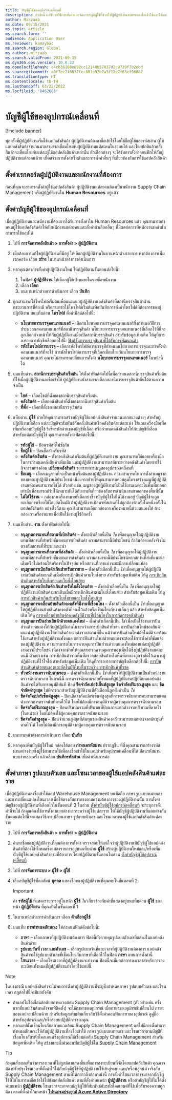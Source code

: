 ```yaml
---
title: บัญชีผู้ใช้ของอุปกรณ์เคลื่อนที่
description: หัวข้อนี้จะอธิบายวิธีการตั้งค่าและจัดการบัญชีผู้ใช้ที่ช่วยให้ผู้ปฏิบัติงานสามารถลงชื่อเข้าใช้และใช้แอปคลังสินค้าได้
author: Mirzaab
ms.date: 09/15/2021
ms.topic: article
ms.search.form: ''
audience: Application User
ms.reviewer: kamaybac
ms.search.region: Global
ms.author: mirzaab
ms.search.validFrom: 2021-09-15
ms.dyn365.ops.version: 10.0.22
ms.openlocfilehash: c4cb36160e692cc12140b57037d2c9739f7b2ebd
ms.sourcegitcommit: c0f7ee7f8837fec881e97b2a3f12e7f63cf96882
ms.translationtype: HT
ms.contentlocale: th-TH
ms.lasthandoff: 03/22/2022
ms.locfileid: "8462683"
---
```

# <a name="mobile-device-user-accounts"></a>บัญชีผู้ใช้ของอุปกรณ์เคลื่อนที่

[!include [banner](../includes/banner.md)]

ทุกครั้งที่ผู้ปฏิบัติงานเริ่มใช้แอปคลังสินค้า ผู้ปฏิบัติงานต้องลงชื่อเข้าใช้โดยใช้ชื่อผู้ใช้และรหัสผ่าน ผู้ใช้แอปคลังสินค้าจํานวนมากสามารถเชื่อมโยงกับผู้ปฏิบัติงานแต่ละคนในระบบได้ และโดยปกติแล้วคลังสินค้าจะเชื่อมโยงกับแต่ละผู้ใช้แอปคลังสินค้าเหล่านั้น ตัวเลือกต่างๆ จะได้รับการตั้งค่าคอนฟิกให้กับผู้ปฏิบัติงานแต่ละคนด้วย เพื่อสร้างการตั้งค่าเริ่มต้นและการตั้งค่าอื่นๆ ที่เกี่ยวข้องกับการใช้แอปคลังสินค้า

## <a name="set-up-the-required-worker-and-employee-records"></a>ตั้งค่าเรกคอร์ดผู้ปฏิบัติงานและพนักงานที่ต้องการ

ก่อนที่คุณจะสามารถตั้งค่าผู้ใช้แอปคลังสินค้า ผู้ปฏิบัติงานแต่ละคนต้องเป็นพนักงาน Supply Chain Management หรือผู้ปฏิบัติงานใน **Human Resources** อยู่แล้ว

## <a name="set-up-mobile-device-user-accounts"></a><a name="set-wma-users"></a>ตั้งค่าบัญชีผู้ใช้ของอุปกรณ์เคลื่อนที่

เมื่อผู้ปฏิบัติงานและพนักงานที่ต้องการได้รับการตั้งค่าใน Human Resources แล้ว คุณสามารถกําหนดผู้ใช้แอปคลังสินค้าให้กับพนักงานแต่ละคนและตั้งค่าตัวเลือกอื่นๆ ที่มีผลต่อการที่พนักงานเหล่านั้นสามารถใช้แอปได้

1. ไปที่ **การจัดการคลังสินค้า \> การตั้งค่า \> ผู้ปฏิบัติงาน**
1. เมื่อต้องการแก้ไขผู้ปฏิบัติงานที่มีอยู่ ให้เลือกผู้ปฏิบัติงานในบานหน้าต่างรายการ หากต้องการเพิ่มเรกคอร์ด เลือก **สร้าง** ในบานหน้าต่างการดำเนินการ
1. หากคุณต้องการตั้งค่าผู้ปฏิบัติงานใหม่ ให้ปฏิบัติตามขั้นตอนต่อไปนี้:

    1. ในฟิลด์ **ผู้ปฏิบัติงาน** ให้เลือกผู้ใช้เป้าหมายในรายชื่อพนักงาน
    1. เลือก **เลือก**
    1. บนบานหน้าต่างการดำเนินการ เลือก **บันทึก**

1. คุณสามารถใช้โพรไฟล์เริ่มต้นเพื่อแนะแนวผู้ปฏิบัติงานคลังสินค้าที่สถานีบรรจุสินค้าผ่านกระบวนการที่ต้องมี หรือสามารถใช้โพรไฟล์เริ่มต้นเพื่อบันทึกการตั้งค่าโพรไฟล์ที่ต้องการของผู้ปฏิบัติงาน บนแท็บด่วน **โพรไฟล์** ตั้งค่าฟิลด์ต่อไปนี้:

    - **นโยบายการบรรจุคอนเทนเนอร์** – เลือกนโยบายการบรรจุคอนเทนเนอร์ซึ่งกําหนดวิธีการประมวลผลคอนเทนเนอร์ที่สถานีบรรจุสินค้า นโยบายการบรรจุคอนเทนเนอร์ที่เลือกไว้ที่นี่จะถูกเลือกล่วงหน้าให้กับผู้ปฏิบัติงานเมื่อเปิดสถานีบรรจุสินค้า สำหรับข้อมูลเพิ่มเติม ให้ดูที่การลงรายการบัญชีบล็อกต่อไปนี้: [ฟังก์ชันการบรรจุสินค้าที่ได้รับการพัฒนาแล้ว](https://cloudblogs.microsoft.com/dynamics365/no-audience/2016/12/01/improved-packing-functionality-dynamics-365-for-operations-1611)
    - **รหัสโพรไฟล์การบรรจุ** – เลือกรหัสโพรไฟล์การบรรจุที่กําหนดนโยบายการบรรจุและการตั้งค่าคอนเทนเนอร์ที่จะใช้ ถ้ารหัสโพรไฟล์การบรรจุที่เลือกเชื่อมโยงกับนโยบายการบรรจุคอนเทนเนอร์ คุณจะไม่สามารถเปลี่ยนการตั้งค่า **นโยบายการบรรจุคอนเทนเนอร์** ในหน้านี้ได้

1. บนแท็บด่วน **สถานีการบรรจุสินค้าเริ่มต้น** ให้ตั้งค่าฟิลด์ต่อไปนี้เพื่อกําหนดสถานีบรรจุสินค้าเริ่มต้นที่ใช้เมื่อผู้ปฏิบัติงานลงชื่อเข้าใช้ ผู้ปฏิบัติงานยังสามารถเลือกสถานีการบรรจุสินค้าอื่นได้ตามความจำเป็น

    - **ไซต์** – เลือกไซต์ที่ตั้งของสถานีบรรจุสินค้าเริ่มต้น
    - **คลังสินค้า** – เลือกคลังสินค้าที่ตั้งของสถานีบรรจุสินค้าเริ่มต้น
    - **ที่ตั้ง** – เลือกที่ตั้งของสถานีบรรจุเริ่มต้น

1. แท็บด่วน **ผู้ใช้** ช่วยให้คุณสามารถสร้างบัญชีผู้ใช้แอปคลังสินค้าจํานวนมากขนาดต่างๆ สำหรับผู้ปฏิบัติงานที่เลือก แต่ละบัญชีจะสัมพันธ์กับคลังสินค้าหรือคลังสินค้าแต่ละแห่ง ใช้แถบเครื่องมือเพื่อเพิ่มหรือลบบัญชีผู้ใช้ รีเซ็ตรหัสผ่านของบัญชีที่เลือก หรือกําหนดคลังสินค้าให้กับบัญชีที่เลือก สำหรับแต่ละบัญชีผู้ใช้ คุณสามารถตั้งค่าฟิลด์ต่อไปนี้:

    - **รหัสผู้ใช้** – ป้อนรหัสที่ไม่ซ้ำกัน
    - **ชื่อผู้ใช้** – ป้อนชื่อสำหรับรหัส
    - **คลังสินค้าเริ่มต้น** – ตั้งค่าคลังสินค้าเริ่มต้นที่ผู้ปฏิบัติงานทำงาน คุณสามารถใช้แถบเครื่องมือในการกําหนดคลังสินค้าเพิ่มเติม และผู้ปฏิบัติงานสามารถสลับระหว่างคลังสินค้าโดยการใช้กิจกรรมทางอ้อม **เปลี่ยนคลังสินค้า** ของรายการเมนูของอุปกรณ์เคลื่อนที่
    - **ชื่อเมนู** – เลือกเมนูรากที่จะเป็นหน้าเริ่มต้นของผู้ปฏิบัติงาน ความสามารถในการตั้งค่าเมนูรากของแต่ละผู้ปฏิบัติงานมีประโยชน์ เนื่องจากช่วยให้คุณสามารถควบคุมโครงสร้างเมนูที่ผู้ปฏิบัติงานแต่ละคนสามารถใช้ได้ ตัวอย่างเช่น เมนูของผู้ปฏิบัติงานที่เปิดใช้งานเฉพาะในพื้นที่ขาออกเท่านั้นที่สามารถปรับให้เหมาะกันได้กับงานที่เกี่ยวข้องกับการดําเนินงานขาออกของพื้นที่นั้น
    - **ไม่ได้ใช้งาน** – กล่องกาเครื่องหมายที่เลือกบ่งชี้ว่าบัญชีผู้ใช้ไม่ได้ใช้งานอยู่ บัญชีผู้ใช้จะถูกยกเลิกการเรียกใช้โดยอัตโนมัติ ถ้าผู้ปฏิบัติงานป้อนรหัสผ่านที่ไม่ถูกต้องห้าครั้งในหนึ่งครั้งในแอปคลังสินค้า อย่างไรก็ตาม คุณยังสามารถเลือกกล่องกาเครื่องหมายนี้ด้วยตนเองได้ ล้างกล่องกาเครื่องหมายเพื่อเปิดใช้งานผู้ใช้อีกครั้ง

1. บนแท็บด่วน **งาน** ตั้งค่าฟิลด์ต่อไปนี้:

    - **อนุญาตการแทนที่สถานที่เบิกสินค้า** – ตั้งค่าตัวเลือกนี้เป็น *ใช่* เพื่ออนุญาตให้ผู้ปฏิบัติงานแทนที่สถานที่สำหรับขั้นตอนการเบิกสินค้า ความสามารถนี้มีประโยชน์ ถ้าสินค้าคงคลังจริงไม่ตรงกับสถานที่ที่ระบบแนะนำ
    - **อนุญาตการแทนที่สถานที่ส่งสินค้า** – ตั้งค่าตัวเลือกนี้เป็น *ใช่* เพื่ออนุญาตให้ผู้ปฏิบัติงานแทนที่สถานที่สำหรับขั้นตอนการส่งสินค้า ความสามารถนี้มีประโยชน์หากสถานที่ส่งที่แนะนำเต็มหรือไม่พร้อมให้บริการในปัจจุบัน หรือสถานที่การแบ่งระยะมีการเปลี่ยนแปลง
    - **อนุญาตการเบิกสินค้าเกินสำหรับการขาย** – ตั้งค่าตัวเลือกนี้เป็น *ใช่* เพื่ออนุญาตให้ผู้ปฏิบัติงานเบิกสินค้ามากเกินเมื่อมีการเบิกสินค้าตามใบสั่งขาย สำหรับข้อมูลเพิ่มเติม ให้ดู [การเบิกสินค้าเกินสําหรับใบสั่งขายและใบสั่งโอนย้าย](over-picking-for-sales-and-transfer-orders.md)
    - **อนุญาตการเบิกสินค้าเกินสำหรับใบสั่งโอนย้าย** – ตั้งค่าตัวเลือกนี้เป็น *ใช่* เพื่ออนุญาตให้ผู้ปฏิบัติงานเบิกสินค้ามากเกินเมื่อมีการเบิกสินค้าตามใบสั่งโอนย้าย สำหรับข้อมูลเพิ่มเติม ให้ดู [การเบิกสินค้าเกินสําหรับใบสั่งขายและใบสั่งโอนย้าย](over-picking-for-sales-and-transfer-orders.md)
    - **อนุญาตการเคลื่อนย้ายสินค้าคงคลังที่มีงานที่เชื่อมโยง** – ตั้งค่าตัวเลือกนี้เป็น *ใช่* เพื่ออนุญาตให้ผู้ปฏิบัติงานย้ายสินค้าคงคลังที่จองไว้แล้วหรือเชื่อมโยงกับงานอื่นๆ แล้ว สำหรับข้อมูลเพิ่มเติม ให้ดู [การเคลื่อนย้ายสินค้าคงคลังที่มีงานที่เชื่อมโยงในการจัดการคลังสินค้า](move-inventory-associated-work.md)
    - **อนุญาตการปันส่วนสินค้าด้วยตนเองใหม่** – ตั้งค่าตัวเลือกนี้เป็น *ใช่* เพื่อเปิดใช้งานการปันส่วนด้วยตนเองให้กับผู้ปฏิบัติงานในระหว่างการเบิกสินค้าที่ขาด การปันส่วนใหม่ของสินค้าแนะนำผู้ปฏิบัติงานให้เบิกสินค้าคงคลังจากสถานที่อื่น แม้ว่าการปันส่วนใหม่อัตโนมัติจะพร้อมใช้งานสำหรับผู้ปฏิบัติงานทั้งหมด แต่การปันส่วนใหม่ด้วยตนเองจะต้องใช้การตั้งค่าที่ชัดแจ้งของผู้ปฏิบัติงาน ความสามารถในการควบคุมการปันส่วนด้วยตนเองใหม่ของแต่ละผู้ปฏิบัติงานอาจมีประโยชน์ เนื่องจากช่วยให้คุณสามารถควบคุมการมองเห็นได้ซึ่งผู้ปฏิบัติงานแต่ละคนมี ตัวอย่างเช่น การเบิกสินค้าจากพื้นที่ตรวจสอบสินค้าหรือพื้นที่เทกองถูกจํากัดไว้เฉพาะผู้ปฏิบัติงานที่ไว้ใจได้ สำหรับข้อมูลเพิ่มเติม ให้ดูที่การลงรายการบัญชีบล็อกต่อไปนี้: [การปันส่วนสินค้าด้วยตนเองและอัตโนมัติใหม่ในระหว่างการเบิกสินค้าที่ขาด](https://cloudblogs.microsoft.com/dynamics365/no-audience/2016/11/07/automatic-and-manual-item-reallocation-during-the-short-picking-dynamics-365-for-operations-1611/)
    - **หัวหน้างานตรวจนับตามรอบ** – ตั้งค่าตัวเลือกนี้เป็น *ใช่* เพื่อทำให้ผู้ปฏิบัติงานเป็นหัวหน้างานตรวจนับตามรอบ ในกรณีนี้ การตรวจนับตามรอบทั้งหมดที่ผู้ปฏิบัติงานปฏิบัติบนแอปคลังสินค้าจะได้รับการอนุมัติทันที ฟิลด์ **ขีดจำกัดเปอร์เซ็นต์สูงสุด** **ขีดจำกัดปริมาณสูงสุด** และ **ขีดจำกัดค่าสูงสุด** ไม่พิจารณาสำหรับผู้ปฏิบัติงานที่ตัวเลือกนี้ถูกตั้งค่าเป็น *ใช่*
    - **ขีดจำกัดเปอร์เซ็นต์สูงสุด** – ป้อนขีดจำกัดเปอร์เซ็นต์สูงสุดที่การตรวจนับตามรอบสามารถแตกต่างจากการตรวจนับที่คาดไว้ได้ โดยไม่ต้องมีการอนุมัติจากผู้ควบคุมการตรวจนับตามรอบ
    - **ขีดจำกัดปริมาณสูงสุด** – ป้อนปริมาณรวมที่ปริมาณที่ป้อนอาจแตกต่างจากปริมาณที่คาดไว้ (ในหน่วย) โดยไม่ต้องใช้ผู้ควบคุมการตรวจนับตามรอบ
    - **ขีดจำกัดค่าสูงสุด** – ป้อนจำนวนสูงสุดที่ต้นทุนของสินค้าคงคลังสามารถแตกต่างจากต้นทุนที่คาดไว้ได้ โดยไม่ต้องมีการอนุมัติจากผู้ควบคุมการตรวจนับตามรอบ

1. บนบานหน้าต่างการดำเนินการ เลือก **บันทึก**
1. หากคุณเพิ่มบัญชีผู้ใช้ใหม่ กล่องโต้ตอบ **กำหนดรหัสผ่าน** ปรากฏขึ้น ที่ซึ่งคุณสามารถสร้างรหัสผ่านอย่างง่ายซึ่งผู้ใช้สามารถใช้เพื่อลงชื่อเข้าใช้ในแอปสำหรับอุปกรณ์เคลื่อนที่ได้ ป้อนรหัสผ่านแบบง่ายสองครั้ง แล้วเลือก **บันทึกรหัสผ่าน** เพื่อดำเนินการต่อ

## <a name="set-the-language-number-formats-and-time-zone-for-each-warehouse-app-user"></a>ตั้งค่าภาษา รูปแบบตัวเลข และโซนเวลาของผู้ใช้แอปคลังสินค้าแต่ละราย

เมื่อผู้ปฏิบัติงานลงชื่อเข้าใช้แอป Warehouse Management บนมือถือ ภาษา รูปแบบหมายเลข และการเปลี่ยนแปลงโซนเวลาเพื่อให้ตรงกับการตรงตามความต้องการของผู้ปฏิบัติงานนั้น การตั้งค่าบัญชีของผู้ปฏิบัติงานที่เลือกไว้ในขั้นตอนที่ 3 ในส่วน [ตั้งค่าบัญชีผู้ใช้อุปกรณ์เคลื่อนที่](#set-wma-users) จะระบุการตั้งค่าที่จะใช้ ถ้าคุณต้องใช้การตั้งค่าแยกต่างหากระหว่างผู้ใช้แต่ละราย ให้ใช้บัญชีผู้ปฏิบัติงานที่แตกต่างกัน ขั้นตอนต่อไปนี้จะแสดงวิธีการเปลี่ยนภาษา รูปแบบตัวเลข และโซนเวลาของผู้ใช้แอปคลังสินค้าแต่ละราย

1. ไปที่ **การจัดการคลังสินค้า \> การตั้งค่า \> ผู้ปฏิบัติงาน**
1. ค้นหาชื่อของผู้ปฏิบัติงานที่คุณต้องการตั้งค่า ตรวจสอบให้แน่ใจว่าผู้ปฏิบัติงานมีบัญชีผู้ใช้แอปคลังสินค้าที่ต้องใช้ทั้งหมดซึ่งแสดงรายการอยู่บนแท็บด่วน **ผู้ใช้** สร้างผู้ปฏิบัติงานใหม่และ/หรือเพิ่มบัญชีผู้ใช้แอปคลังสินค้าตามที่ต้องการ โดยปฏิบัติตามขั้นตอนในส่วน [ตั้งค่าบัญชีผู้ใช้อุปกรณ์เคลื่อนที่](#set-wma-users)
1. ไปที่ **การจัดการระบบ \> ผู้ใช้ \> ผู้ใช้**
1. เลือกบัญชีผู้ใช้ที่คอลัมน์ **บุคคล** แสดงชื่อของผู้ปฏิบัติงานที่คุณพบในขั้นตอนที่ 2

    > [!IMPORTANT]
    > ค่า **รหัสผู้ใช้** ที่แสดงรายการอยู่ในหน้า **ผู้ใช้** *ไม่* เกี่ยวข้องกับค่าที่แสดงอยู่บนแท็บด่วน **ผู้ใช้** ของหน้า **ผู้ปฏิบัติงาน** ที่คุณเปิดในขั้นตอนที่ 1

1. ในบานหน้าต่างการดำเนินการ เลือก **ตัวเลือกผู้ใช้**
1. บนแท็บ **การกำหนดลักษณะ** ให้กำหนดฟิลด์ดังต่อไปนี้:

    - **ภาษา** – เลือกภาษาที่ผู้ปฏิบัติงานต้องการ ฟิลด์นี้ยังควบคุมรูปแบบตัวเลขที่แสดงในแอปคลังสินค้าด้วย
    - **รูปแบบวันที่ เวลา และตัวเลข** – เลือกรูปแบบวันที่และเวลาที่ผู้ปฏิบัติงานต้องการ แอปคลังสินค้าจะใช้รูปแบบตัวเลขที่เชื่อมโยงกับภาษาที่เลือกไว้ในฟิลด์ **ภาษา** แทนการตั้งค่านี้
    - **โซนเวลา** – เลือกโซนเวลาที่ผู้ปฏิบัติงานจะทำงาน ฟิลด์นี้จะมีผลต่อการลงเวลาสำหรับการลงทะเบียนทั้งหมดที่ผู้ปฏิบัติงานทำโดยใช้แอปนี้

> [!NOTE]
> ในบางกรณี แอปคลังสินค้าจะไม่พบการตั้งค่าผู้ปฏิบัติงานที่ระบุซึ่งกําหนดภาษา รูปแบบตัวเลข และโซนเวลา กฎต่อไปนี้จะมีผลบังคับ
>
> - ถ้าแอปไม่ได้เชื่อมต่อกับสภาพแวดล้อม Supply Chain Management (ตัวอย่างเช่น ครั้งแรกที่แอปเริ่มต้นหลังจากที่ติดตั้ง) จะใช้ภาษาของอุปกรณ์ เมื่อภาษาของอุปกรณ์เปลี่ยนไป ภาษาของแอปจะเปลี่ยนด้วย สำหรับข้อมูลเพิ่มเติมเกี่ยวกับวิธีตั้งค่าคอนฟิกภาษาของอุปกรณ์ ดูคู่มือสำหรับอุปกรณ์และ/หรือระบบปฏิบัติการของคุณ
> - หากแอปนั้นเชื่อมโยงกับสภาพแวดล้อม Supply Chain Management แต่ไม่มีการตั้งค่าการกำหนดลักษณะให้กับผู้ปฏิบัติงานที่ลงชื่อเข้าใช้ ภาษา รูปแบบหมายเลข และโซนเวลาตามบัญชีที่เชื่อมโยงกับรหัสไคลเอนต์ซึ่งอุปกรณ์ใช้เชื่อมต่อกับ Supply Chain Management สำหรับข้อมูลเพิ่มเติม ให้ดู [สร้างและตั้งค่าคอนฟิกบัญชีผู้ใช้ใน Supply Chain Management](install-configure-warehouse-management-app.md#user-azure-ad)

> [!TIP]
> ถ้าคุณสังเกตเห็นว่าการลงเวลาที่ไม่ถูกต้องแสดงขึ้นเพื่อการลงทะเบียนที่จัดโดยแอปคลังสินค้า คุณอาจต้องปรับปรุงโซนเวลาที่ตั้งค่าไว้ให้กับบัญชีผู้ใช้ที่ผู้ปฏิบัติงานใช้เข้าสู่ระบบและ/หรือพิสูจน์ตัวจริงกับ Supply Chain Management ตามที่ได้กล่าวถึงก่อนหน้านี้ การตั้งค่าโซนเวลาอาจมาจากบัญชีผู้ใช้ที่ใช้ในการลงชื่อเข้าใช้ไปยังแอปคลังสินค้า ตามที่ตั้งค่าบนหน้า **ผู้ปฏิบัติงาน** หรือถ้าบัญชีผู้ใช้ไม่ได้ตั้งค่าบนหน้า **ผู้ปฏิบัติงาน** โซนเวลาจะมาจากบัญชีผู้ใช้ที่สัมพันธ์กับรหัสไคลเอนต์ที่ใช้เพื่อรับรองความถูกต้อง ตามที่ตั้งค่าไว้บนหน้า **[โปรแกรมประยุกต์ Azure Active Directory](install-configure-warehouse-management-app.md)**
